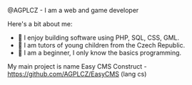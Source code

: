 @AGPLCZ - I am a web and game developer

Here's a bit about me:
- 🌱 I enjoy building software using PHP, SQL, CSS, GML.
- 🚸 I am tutors of young children from the Czech Republic.
- 📕 I am a beginner, I only know the basics programming.


My main project is name Easy CMS Construct - https://github.com/AGPLCZ/EasyCMS  (lang cs)
